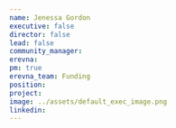 ```yaml
---
name: Jenessa Gordon
executive: false
director: false
lead: false
community_manager:  
erevna:   
pm: true
erevna_team: Funding
position:  
project:  
image: ../assets/default_exec_image.png
linkedin: 
---
```

